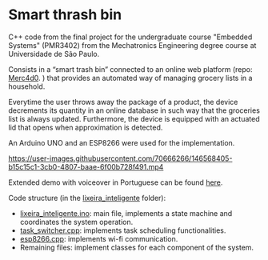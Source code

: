 # Smart thrash bin

C++ code from the final project for the undergraduate course "Embedded Systems" (PMR3402) from the Mechatronics Engineering degree course at Universidade de São Paulo.

Consists in a “smart trash bin” connected to an online web platform (repo: [Merc4d0](https://github.com/victor-kowalski-m/merc4d0).
) that provides an automated way of managing grocery lists in a household. 

Everytime the user throws away the package of a product, the device decrements its quantity in an online database in such way that the groceries list is always updated. Furthermore, the device is equipped with an actuated lid that opens when approximation is detected.   

An Arduino UNO and an ESP8266 were used for the implementation.

https://user-images.githubusercontent.com/70666266/146568405-b15c15c1-3cb0-4807-baae-6f00b728f491.mp4

Extended demo with voiceover in Portuguese can be found [here](https://drive.google.com/file/d/1op2CbkPiQ7sqPeaWEq3xuLyHC-ZM4BMC/view?usp=sharing).

Code structure (in the [lixeira_inteligente](lixeira_inteligente) folder):

- [lixeira_inteligente.ino](lixeira_inteligente/lixeira_inteligente.ino): main file, implements a state machine and coordinates the system operation.
- [task_switcher.cpp](lixeira_inteligente/task_switcher.cpp): implements task scheduling functionalities.
- [esp8266.cpp](lixeira_inteligente/esp8266.cpp): implements wi-fi communication.
- Remaining files: implement classes for each component of the system.

